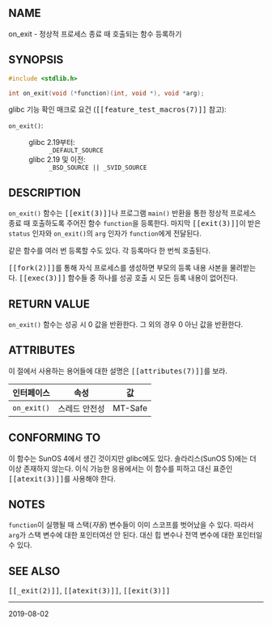 ## NAME

on_exit - 정상적 프로세스 종료 때 호출되는 함수 등록하기

## SYNOPSIS

```c
#include <stdlib.h>

int on_exit(void (*function)(int, void *), void *arg);
```

glibc 기능 확인 매크로 요건 (<tt>[[feature_test_macros(7)]]</tt> 참고):

<dl>
<dt><code>on_exit()</code>:</dt>
<dd>
 <dl>
 <dt>glibc 2.19부터:</dt>
 <dd><code>_DEFAULT_SOURCE</code></dd>
 <dt>glibc 2.19 및 이전:</dt>
 <dd><code>_BSD_SOURCE || _SVID_SOURCE</code></dd>
 </dl>
</dd>
</dl>

## DESCRIPTION

`on_exit()` 함수는 <tt>[[exit(3)]]</tt>나 프로그램 `main()` 반환을 통한 정상적 프로세스 종료 때 호출하도록 주어진 함수 `function`을 등록한다. 마지막 <tt>[[exit(3)]]</tt>이 받은 `status` 인자와 `on_exit()`의 `arg` 인자가 `function`에게 전달된다.

같은 함수를 여러 번 등록할 수도 있다. 각 등록마다 한 번씩 호출된다.

<tt>[[fork(2)]]</tt>를 통해 자식 프로세스를 생성하면 부모의 등록 내용 사본을 물려받는다. <tt>[[exec(3)]]</tt> 함수들 중 하나를 성공 호출 시 모든 등록 내용이 없어진다.

## RETURN VALUE

`on_exit()` 함수는 성공 시 0 값을 반환한다. 그 외의 경우 0 아닌 값을 반환한다.

## ATTRIBUTES

이 절에서 사용하는 용어들에 대한 설명은 <tt>[[attributes(7)]]</tt>를 보라.

| 인터페이스 | 속성 | 값 |
| --- | --- | --- |
| `on_exit()` | 스레드 안전성 | MT-Safe |

## CONFORMING TO

이 함수는 SunOS 4에서 생긴 것이지만 glibc에도 있다. 솔라리스(SunOS 5)에는 더 이상 존재하지 않는다. 이식 가능한 응용에서는 이 함수를 피하고 대신 표준인 <tt>[[atexit(3)]]</tt>를 사용해야 한다.

## NOTES

`function`이 실행될 때 스택(*자동*) 변수들이 이미 스코프를 벗어났을 수 있다. 따라서 `arg`가 스택 변수에 대한 포인터여선 안 된다. 대신 힙 변수나 전역 변수에 대한 포인터일 수 있다.

## SEE ALSO

<tt>[[_exit(2)]]</tt>, <tt>[[atexit(3)]]</tt>, <tt>[[exit(3)]]</tt>

----

2019-08-02
